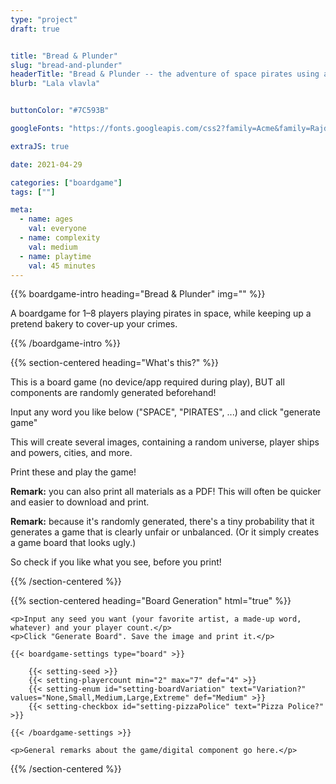 ```yaml
---
type: "project"
draft: true


title: "Bread & Plunder"
slug: "bread-and-plunder"
headerTitle: "Bread & Plunder -- the adventure of space pirates using a bakery to cover up their crimes"
blurb: "Lala vlavla"


buttonColor: "#7C593B"

googleFonts: "https://fonts.googleapis.com/css2?family=Acme&family=Rajdhani:wght@300;500;700&display=swap"

extraJS: true

date: 2021-04-29

categories: ["boardgame"]
tags: [""]

meta: 
  - name: ages
    val: everyone
  - name: complexity
    val: medium
  - name: playtime
    val: 45 minutes
---
```


<!--
FONTS? 
Teko (space-like): https://fonts.google.com/specimen/Teko
Sniglet (cartoony, thick): https://fonts.google.com/specimen/Sniglet
Chilanka (hand-written, but looks nice)

Acme (legible, but hint of pirateness): https://fonts.google.com/specimen/Acme
Rajdhani (thinner space-like): https://fonts.google.com/specimen/Rajdhani

Bready (pirate-like, thick, nice font) => free for personal use only (Dafont)
Pirates & Robbers (the PERFECT FONT) => not sure about if I can use it though?

Ezcar (not sure about this game, but will surely use this for something): https://fonts.google.com/specimen/Eczar

Spectral (extremely nice, free, commissioned workhorse font): https://fonts.google.com/specimen/Spectral

-->

{{% boardgame-intro heading="Bread & Plunder" img="" %}}

A boardgame for 1&ndash;8 players playing pirates in space, while keeping up a pretend bakery to cover-up your crimes.

{{% /boardgame-intro %}}

{{% section-centered heading="What's this?" %}}

This is a board game (no device/app required during play), BUT all components are randomly generated beforehand!

Input any word you like below ("SPACE", "PIRATES", ...) and click "generate game"

This will create several images, containing a random universe, player ships and powers, cities, and more.

Print these and play the game!

**Remark:** you can also print all materials as a PDF! This will often be quicker and easier to download and print.

**Remark:** because it's randomly generated, there's a tiny probability that it generates a game that is clearly unfair or unbalanced. (Or it simply creates a game board that looks ugly.) 

So check if you like what you see, before you print!

{{% /section-centered %}}

{{% section-centered heading="Board Generation" html="true" %}}
	
	<p>Input any seed you want (your favorite artist, a made-up word, whatever) and your player count.</p>
	<p>Click "Generate Board". Save the image and print it.</p>

	{{< boardgame-settings type="board" >}}

		{{< setting-seed >}}
		{{< setting-playercount min="2" max="7" def="4" >}}
		{{< setting-enum id="setting-boardVariation" text="Variation?" values="None,Small,Medium,Large,Extreme" def="Medium" >}}
		{{< setting-checkbox id="setting-pizzaPolice" text="Pizza Police?" >}}

	{{< /boardgame-settings >}}

	<p>General remarks about the game/digital component go here.</p>

{{% /section-centered %}}